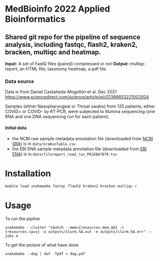 # MedBioinfo 2022 Applied Bioinformatics
## Shared git repo for the pipeline of sequence analysis, including fastqc, flash2, kraken2, bracken, multiqc and heatmap.

**Input:**	A set of FastQ files (paired) compressed or not
**Output:**	multiqc report, an HTML file;
        	taxonomy heatmap, a pdf file.
### Data source

Data is from Daniel Castañeda-Mogollón et al. Dec 2021 https://www.sciencedirect.com/science/article/pii/S1386653221002924

Samples (either Nasopharyngeal or Throat swabs) from 125 patients, either COVID+ or COVID- by RT-PCR, were subjected to Illumina sequencing (one RNA and one DNA sequencing run for each patient).

#### Initial data
 - the NCBI raw sample metadata annotation file (downloaded from [NCBI SRA](https://trace.ncbi.nlm.nih.gov/Traces/study/?acc=PRJEB47870)) is in ```data/SraRunTable.csv```
 - the EBI ENA sample metadata annotation file (downloaded from [EBI ENA](https://www.ebi.ac.uk/ena/browser/view/PRJEB47870?show=reads)) is in ```data/filereport_read_run_PRJEB47870.tsv```

# Installation
```
module load snakemake fastqc flash2 kraken2 bracken multiqc r
```

# Usage
To run the pipline
```
snakemake --cluster "sbatch --mem={resources.mem_mb} -c {resources.cpus} -o outputs/slurm.%A.out -e outputs/slurm.%A.err" --jobs 4
```
To get the picture of what have done

```
snakemake --dag | dot -Tpdf > dag.pdf
